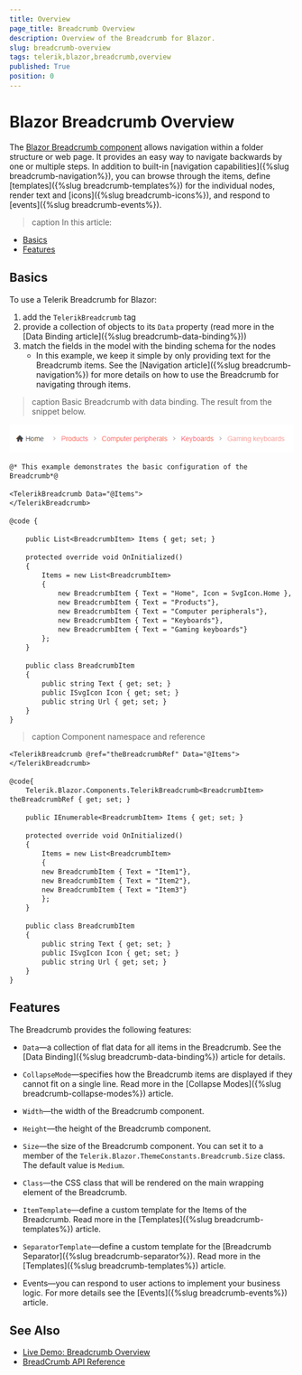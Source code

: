 ```yaml
---
title: Overview
page_title: Breadcrumb Overview
description: Overview of the Breadcrumb for Blazor.
slug: breadcrumb-overview
tags: telerik,blazor,breadcrumb,overview
published: True
position: 0
---
```


# Blazor Breadcrumb Overview

The <a href="https://www.telerik.com/blazor-ui/breadcrumb" target="_blank">Blazor Breadcrumb component</a> allows navigation within a folder structure or web page. It provides an easy way to navigate backwards by one or multiple steps. In addition to built-in [navigation capabilities]({%slug breadcrumb-navigation%}), you can browse through the items, define [templates]({%slug breadcrumb-templates%}) for the individual nodes, render text and [icons]({%slug breadcrumb-icons%}), and respond to [events]({%slug breadcrumb-events%}).

>caption In this article:

* [Basics](#basics)
* [Features](#features)


## Basics

To use a Telerik Breadcrumb for Blazor:

1. add the `TelerikBreadcrumb` tag
1. provide a collection of objects to its `Data` property (read more in the [Data Binding article]({%slug breadcrumb-data-binding%}))
1. match the fields in the model with the binding schema for the nodes
    * In this example, we keep it simple by only providing text for the Breadcrumb items. See the [Navigation article]({%slug breadcrumb-navigation%}) for more details on how to use the Breadcrumb for navigating through items.

>caption Basic Breadcrumb with data binding. The result from the snippet below.

![Breadcrumb for Blazor](images/breadcrumb-basic-example.png)

````CSHTML
@* This example demonstrates the basic configuration of the Breadcrumb*@

<TelerikBreadcrumb Data="@Items">
</TelerikBreadcrumb>

@code {

    public List<BreadcrumbItem> Items { get; set; }

    protected override void OnInitialized()
    {
        Items = new List<BreadcrumbItem>
        {
            new BreadcrumbItem { Text = "Home", Icon = SvgIcon.Home },
            new BreadcrumbItem { Text = "Products"},
            new BreadcrumbItem { Text = "Computer peripherals"},
            new BreadcrumbItem { Text = "Keyboards"},
            new BreadcrumbItem { Text = "Gaming keyboards"}
        };
    }

    public class BreadcrumbItem
    {
        public string Text { get; set; }
        public ISvgIcon Icon { get; set; }
        public string Url { get; set; }
    } 
}
````


>caption Component namespace and reference

````CSHTML
<TelerikBreadcrumb @ref="theBreadcrumbRef" Data="@Items">
</TelerikBreadcrumb>

@code{
    Telerik.Blazor.Components.TelerikBreadcrumb<BreadcrumbItem> theBreadcrumbRef { get; set; }

    public IEnumerable<BreadcrumbItem> Items { get; set; }

    protected override void OnInitialized()
    {
        Items = new List<BreadcrumbItem>
        {
        new BreadcrumbItem { Text = "Item1"},
        new BreadcrumbItem { Text = "Item2"},
        new BreadcrumbItem { Text = "Item3"}
        };
    }

    public class BreadcrumbItem
    {
        public string Text { get; set; }
        public ISvgIcon Icon { get; set; }
        public string Url { get; set; }
    }
}
````

## Features

The Breadcrumb provides the following features:

* `Data`&mdash;a collection of flat data for all items in the Breadcrumb. See the [Data Binding]({%slug breadcrumb-data-binding%}) article for details.

* `CollapseMode`&mdash;specifies how the Breadcrumb items are displayed if they cannot fit on a single line. Read more in the [Collapse Modes]({%slug breadcrumb-collapse-modes%}) article.

* `Width`&mdash;the width of the Breadcrumb component.

* `Height`&mdash;the height of the Breadcrumb component.

* `Size`&mdash;the size of the Breadcrumb component. You can set it to a member of the `Telerik.Blazor.ThemeConstants.Breadcrumb.Size` class. The default value is `Medium`.

* `Class`&mdash;the CSS class that will be rendered on the main wrapping element of the Breadcrumb.

* `ItemTemplate`&mdash;define a custom template for the Items of the Breadcrumb. Read more in the [Templates]({%slug breadcrumb-templates%}) article.

* `SeparatorTemplate`&mdash;define a custom template for the [Breadcrumb Separator]({%slug breadcrumb-separator%}). Read more in the [Templates]({%slug breadcrumb-templates%}) article.

* Events&mdash;you can respond to user actions to implement your business logic. For more details see the [Events]({%slug breadcrumb-events%}) article.

## See Also

* [Live Demo: Breadcrumb Overview](https://demos.telerik.com/blazor-ui/breadcrumb/overview)
* [BreadCrumb API Reference](/blazor-ui/api/Telerik.Blazor.Components.TelerikBreadcrumb-1)

